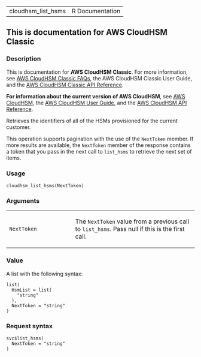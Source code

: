 <table style="width: 100%;">
<tbody>
<tr class="odd">
<td>cloudhsm_list_hsms</td>
<td style="text-align: right;">R Documentation</td>
</tr>
</tbody>
</table>

## This is documentation for AWS CloudHSM Classic

### Description

This is documentation for **AWS CloudHSM Classic**. For more
information, see [AWS CloudHSM Classic
FAQs](https://aws.amazon.com/cloudhsm/faqs/), the AWS CloudHSM Classic
User Guide, and the [AWS CloudHSM Classic API
Reference](https://docs.aws.amazon.com/cloudhsm/classic/APIReference/).

**For information about the current version of AWS CloudHSM**, see [AWS
CloudHSM](https://aws.amazon.com/cloudhsm/), the [AWS CloudHSM User
Guide](https://docs.aws.amazon.com/cloudhsm/latest/userguide/), and the
[AWS CloudHSM API
Reference](https://docs.aws.amazon.com/cloudhsm/latest/APIReference/).

Retrieves the identifiers of all of the HSMs provisioned for the current
customer.

This operation supports pagination with the use of the `NextToken`
member. If more results are available, the `NextToken` member of the
response contains a token that you pass in the next call to `list_hsms`
to retrieve the next set of items.

### Usage

    cloudhsm_list_hsms(NextToken)

### Arguments

<table>
<colgroup>
<col style="width: 35%" />
<col style="width: 65%" />
</colgroup>
<tbody>
<tr class="odd">
<td><code id="cloudhsm_list_hsms_:_NextToken">NextToken</code></td>
<td><p>The <code>NextToken</code> value from a previous call to
<code>list_hsms</code>. Pass null if this is the first call.</p></td>
</tr>
</tbody>
</table>

### Value

A list with the following syntax:

    list(
      HsmList = list(
        "string"
      ),
      NextToken = "string"
    )

### Request syntax

    svc$list_hsms(
      NextToken = "string"
    )
